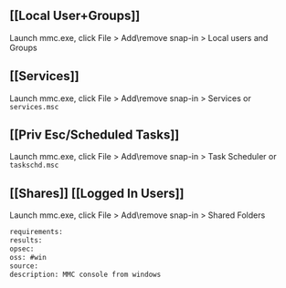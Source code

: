 
## [[Local User+Groups]]
Launch mmc.exe, click File > Add\remove snap-in > Local users and Groups

## [[Services]]
Launch mmc.exe, click File > Add\remove snap-in > Services
or `services.msc`

## [[Priv Esc/Scheduled Tasks]]
Launch mmc.exe, click File > Add\remove snap-in > Task Scheduler
or `taskschd.msc`

## [[Shares]] [[Logged In Users]]
Launch mmc.exe, click File > Add\remove snap-in > Shared Folders


```meta
requirements: 
results: 
opsec: 
oss: #win 
source: 
description: MMC console from windows
```